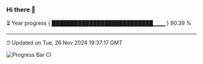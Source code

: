### Hi there 👋

⏳ Year progress { ███████████████████████████▁▁▁ } 90.39 %

---

⏰ Updated on Tue, 26 Nov 2024 19:37:17 GMT

![Progress Bar CI](https://github.com/IshwaranRudhara/GIT-ACTION/workflows/Progress%20Bar%20CI/badge.svg)
